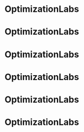 # OptimizationLabs
# OptimizationLabs
# OptimizationLabs
# OptimizationLabs
# OptimizationLabs
# OptimizationLabs
